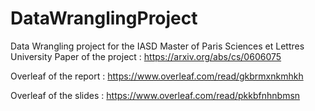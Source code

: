 # DataWranglingProject
Data Wrangling project for the IASD Master of Paris Sciences et Lettres University
Paper of the project : https://arxiv.org/abs/cs/0606075

Overleaf of the report : https://www.overleaf.com/read/gkbrmxnkmhkh

Overleaf of the slides : https://www.overleaf.com/read/pkkbfnhnbmsn
